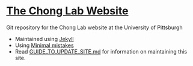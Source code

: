 # [The Chong Lab Website](https://chonglab-pitt.github.io)


Git repository for the Chong Lab website at the University of Pittsburgh
- Maintained using [Jekyll](https://jekyllrb.com/)
- Using [Minimal mistakes](https://mmistakes.github.io/minimal-mistakes/)
- Read [GUIDE_TO_UPDATE_SITE.md](/GUIDE_TO_UPDATE_SITE.md) for information on maintaining this site.
